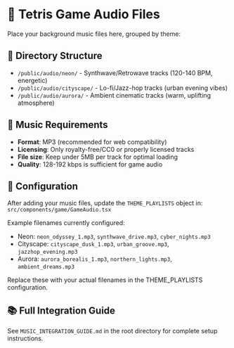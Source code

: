 # 🎵 Tetris Game Audio Files

Place your background music files here, grouped by theme:

## 📁 Directory Structure
- `/public/audio/neon/` - Synthwave/Retrowave tracks (120-140 BPM, energetic)
- `/public/audio/cityscape/` - Lo-fi/Jazz-hop tracks (urban evening vibes)  
- `/public/audio/aurora/` - Ambient cinematic tracks (warm, uplifting atmosphere)

## 🎼 Music Requirements
- **Format**: MP3 (recommended for web compatibility)
- **Licensing**: Only royalty-free/CC0 or properly licensed tracks
- **File size**: Keep under 5MB per track for optimal loading
- **Quality**: 128-192 kbps is sufficient for game audio

## 🔧 Configuration
After adding your music files, update the `THEME_PLAYLISTS` object in:
`src/components/game/GameAudio.tsx`

Example filenames currently configured:
- Neon: `neon_odyssey_1.mp3`, `synthwave_drive.mp3`, `cyber_nights.mp3`
- Cityscape: `cityscape_dusk_1.mp3`, `urban_groove.mp3`, `jazzhop_evening.mp3`
- Aurora: `aurora_borealis_1.mp3`, `northern_lights.mp3`, `ambient_dreams.mp3`

Replace these with your actual filenames in the THEME_PLAYLISTS configuration.

## 📚 Full Integration Guide
See `MUSIC_INTEGRATION_GUIDE.md` in the root directory for complete setup instructions.
